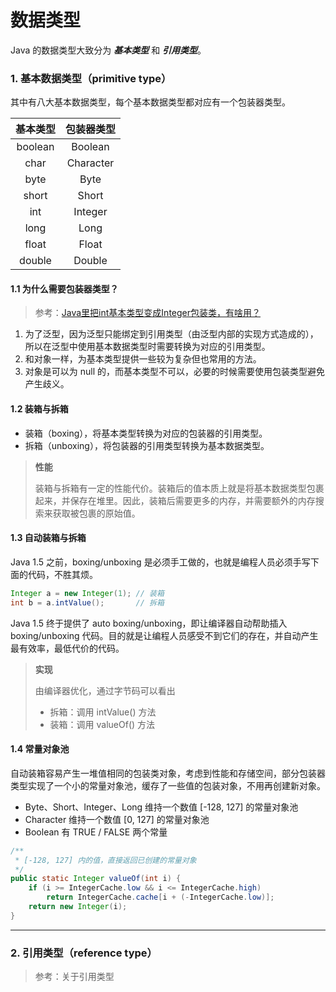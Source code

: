 # 数据类型

Java 的数据类型大致分为 ***基本类型*** 和 ***引用类型***。

### 1. 基本数据类型（primitive type）

其中有八大基本数据类型，每个基本数据类型都对应有一个包装器类型。

| 基本类型 | 包装器类型 |
| :---: | :---: |
| boolean | Boolean |
| char | Character |
| byte | Byte |
| short | Short |
| int | Integer |
| long | Long |
| float | Float |
| double | Double |


#### 1.1 为什么需要包装器类型？

> 参考：[Java里把int基本类型变成Integer包装类，有啥用？](https://www.zhihu.com/question/375456014)

1. 为了泛型，因为泛型只能绑定到引用类型（由泛型内部的实现方式造成的），所以在泛型中使用基本数据类型时需要转换为对应的引用类型。
2. 和对象一样，为基本类型提供一些较为复杂但也常用的方法。
3. 对象是可以为 null 的，而基本类型不可以，必要的时候需要使用包装类型避免产生歧义。


#### 1.2 装箱与拆箱

- 装箱（boxing），将基本类型转换为对应的包装器的引用类型。
- 拆箱（unboxing），将包装器的引用类型转换为基本数据类型。

> **性能**
> 
> 装箱与拆箱有一定的性能代价。装箱后的值本质上就是将基本数据类型包裹起来，并保存在堆里。因此，装箱后需要更多的内存，并需要额外的内存搜索来获取被包裹的原始值。


#### 1.3 自动装箱与拆箱

Java 1.5 之前，boxing/unboxing 是必须手工做的，也就是编程人员必须手写下面的代码，不胜其烦。
```java
Integer a = new Integer(1);	// 装箱
int b = a.intValue();		// 拆箱
```
Java 1.5 终于提供了 auto boxing/unboxing，即让编译器自动帮助插入 boxing/unboxing 代码。目的就是让编程人员感受不到它们的存在，并自动产生最有效率，最低代价的代码。

> **实现**
> 
> 由编译器优化，通过字节码可以看出
> - 拆箱：调用 intValue() 方法
> - 装箱：调用 valueOf() 方法



#### 1.4 常量对象池

自动装箱容易产生一堆值相同的包装类对象，考虑到性能和存储空间，部分包装器类型实现了一个小的常量对象池，缓存了一些值的包装对象，不用再创建新对象。

- Byte、Short、Integer、Long 维持一个数值 [-128, 127] 的常量对象池
- Character 维持一个数值 [0, 127] 的常量对象池
- Boolean 有 TRUE / FALSE 两个常量

```java
/**
 * [-128, 127] 内的值，直接返回已创建的常量对象
 */
public static Integer valueOf(int i) {
    if (i >= IntegerCache.low && i <= IntegerCache.high)
        return IntegerCache.cache[i + (-IntegerCache.low)];
    return new Integer(i);
}
```


---

### 2. 引用类型（reference type）


> 参考：关于引用类型

